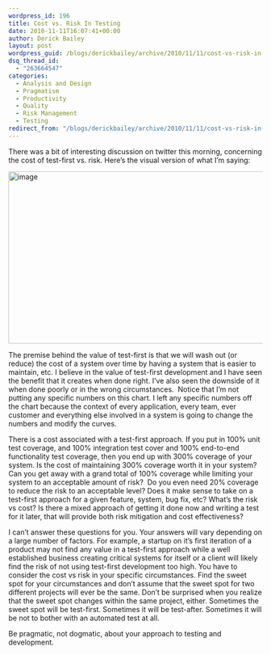 ```yaml
---
wordpress_id: 196
title: Cost vs. Risk In Testing
date: 2010-11-11T16:07:41+00:00
author: Derick Bailey
layout: post
wordpress_guid: /blogs/derickbailey/archive/2010/11/11/cost-vs-risk-in-testing.aspx
dsq_thread_id:
  - "263664547"
categories:
  - Analysis and Design
  - Pragmatism
  - Productivity
  - Quality
  - Risk Management
  - Testing
redirect_from: "/blogs/derickbailey/archive/2010/11/11/cost-vs-risk-in-testing.aspx/"
---
```

There was a bit of interesting discussion on twitter this morning, concerning the cost of test-first vs. risk. Here’s the visual version of what I’m saying:

[<img style="border-bottom: 0px;border-left: 0px;padding-left: 0px;padding-right: 0px;border-top: 0px;border-right: 0px;padding-top: 0px" border="0" alt="image" src="http://lostechies.com/derickbailey/files/2011/03/image_thumb_780D2BFD.png" width="640" height="341" />](http://lostechies.com/derickbailey/files/2011/03/image_72328864.png)

The premise behind the value of test-first is that we will wash out (or reduce) the cost of a system over time by having a system that is easier to maintain, etc. I believe in the value of test-first development and I have seen the benefit that it creates when done right. I’ve also seen the downside of it when done poorly or in the wrong circumstances.&#160; Notice that I’m not putting any specific numbers on this chart. I left any specific numbers off the chart because the context of every application, every team, ever customer and everything else involved in a system is going to change the numbers and modify the curves. 

There is a cost associated with a test-first approach. If you put in 100% unit test coverage, and 100% integration test cover and 100% end-to-end functionality test coverage, then you end up with 300% coverage of your system. Is the cost of maintaining 300% coverage worth it in your system? Can you get away with a grand total of 100% coverage while limiting your system to an acceptable amount of risk?&#160; Do you even need 20% coverage to reduce the risk to an acceptable level? Does it make sense to take on a test-first approach for a given feature, system, bug fix, etc? What’s the risk vs cost? Is there a mixed approach of getting it done now and writing a test for it later, that will provide both risk mitigation and cost effectiveness? 

I can’t answer these questions for you. Your answers will vary depending on a large number of factors. For example, a startup on it’s first iteration of a product may not find any value in a test-first approach while a well established business creating critical systems for itself or a client will likely find the risk of not using test-first development too high. You have to consider the cost vs risk in your specific circumstances. Find the sweet spot for your circumstances and don’t assume that the sweet spot for two different projects will ever be the same. Don’t be surprised when you realize that the sweet spot changes within the same project, either. Sometimes the sweet spot will be test-first. Sometimes it will be test-after. Sometimes it will be not to bother with an automated test at all. 

Be pragmatic, not dogmatic, about your approach to testing and development.